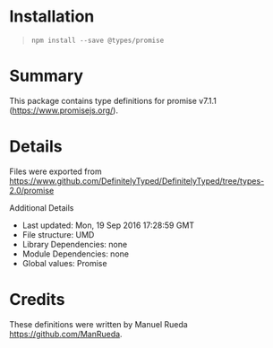 # Installation
> `npm install --save @types/promise`

# Summary
This package contains type definitions for promise v7.1.1 (https://www.promisejs.org/).

# Details
Files were exported from https://www.github.com/DefinitelyTyped/DefinitelyTyped/tree/types-2.0/promise

Additional Details
 * Last updated: Mon, 19 Sep 2016 17:28:59 GMT
 * File structure: UMD
 * Library Dependencies: none
 * Module Dependencies: none
 * Global values: Promise

# Credits
These definitions were written by Manuel Rueda <https://github.com/ManRueda>.
